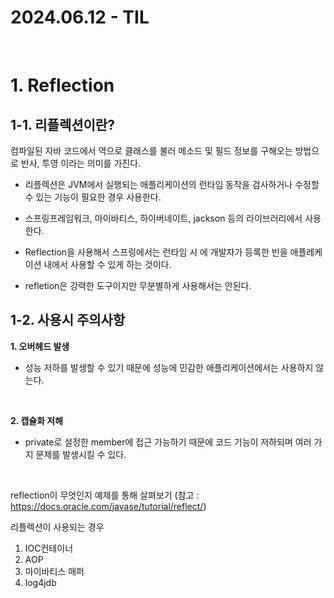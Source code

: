 # 2024.06.12 - TIL 
<br>

# 1. Reflection

## 1-1. 리플렉션이란?
 컴파일된 자바 코드에서 역으로 클래스를 불러 메소드 및 필드 정보를 구해오는 방법으로 반사, 투영 이라는 의미를 가진다.
* 리플렉션은 JVM에서 실행되는 애플리케이션의 런타임 동작을 검사하거나 수정할 수 있는 기능이 필요한 경우 사용한다.
* 스프링프레임워크, 마이바티스, 하이버네이트, jackson 등의 라이브러리에서 사용한다.
* Reflection을 사용해서 스프링에서는 런타임 시 에 개발자가 등록한 빈을 애플레케이션 내에서 사용할 수 있게 하는 것이다.
  
* refletion은 강력한 도구이지만 무분별하게 사용해서는 안된다.
  

## 1-2. 사용시 주의사항
**1. 오버헤드 발생** 
- 성능 저하를 발생할 수 있기 때문에 성능에 민감한 애플리케이션에서는 사용하지 않는다.
<br>

**2. 캡슐화 저해** 
-  private로 설정한 member에 접근 가능하기 때문에 코드 기능이 저하되며 여러 가지 문제를 발생시킬 수 있다.

<br>

reflection이 무엇인지 예제를 통해 살펴보기 (참고 : https://docs.oracle.com/javase/tutorial/reflect/)

리플렉션이 사용되는 경우
1. IOC컨테이너
2. AOP
3. 마이바티스 매퍼
4. log4jdb


